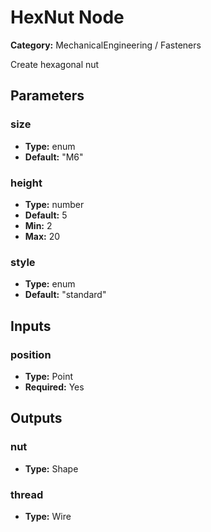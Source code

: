 
# HexNut Node

**Category:** MechanicalEngineering / Fasteners

Create hexagonal nut

## Parameters


### size
- **Type:** enum
- **Default:** "M6"





### height
- **Type:** number
- **Default:** 5
- **Min:** 2
- **Max:** 20



### style
- **Type:** enum
- **Default:** "standard"





## Inputs


### position
- **Type:** Point
- **Required:** Yes



## Outputs


### nut
- **Type:** Shape



### thread
- **Type:** Wire





